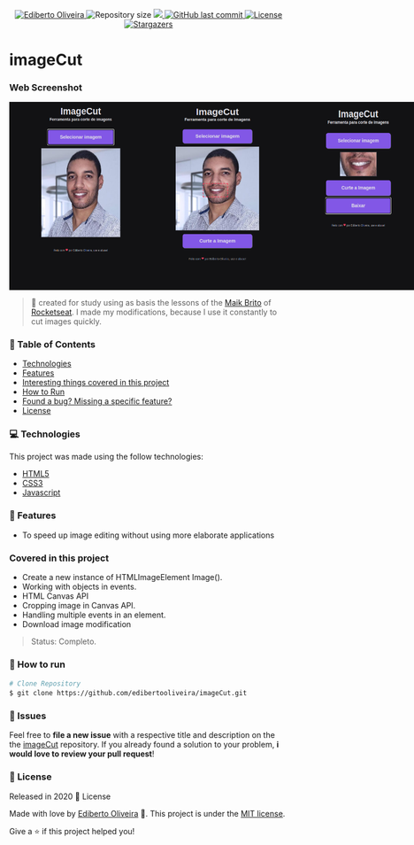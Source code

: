 <p align="center">	
<a href="https://www.linkedin.com/in/ediberto-b-oliveira-872926178/">
  <img alt="Ediberto Oliveira" src="https://img.shields.io/badge/Author-Ediberto%20Oliveira-red" />
  </a>
  <img alt="Repository size" src="https://img.shields.io/github/repo-size/edibertooliveira/imageCut?color=red">

  <a aria-label="Completed" href="https://edibertooliveira.github.io/imageCut">
    <img src="https://img.shields.io/badge/Project-UimageCut-red"></img>
  </a>
  <a href="https://github.com/edibertooliveira/imageCut/commits/master">
    <img alt="GitHub last commit" src="https://img.shields.io/github/last-commit/edibertooliveira/imageCut?color=red">
  </a> 

  <a href="https://github.com/edibertooliveira/imageCut/master/LICENSE">
    <img alt="License" src="https://img.shields.io/badge/license-MIT-red">
  </a>
  
   <a href="https://github.com/edibertooliveira/imageCut/stargazers">
    <img alt="Stargazers" src="https://img.shields.io/github/stars/edibertooliveira/imageCut?color=red">
  </a>
</p>

# imageCut

### Web Screenshot

<div align="center" style="display: flex; flex-direction: 'row'; align-items: 'center';">
   <img src="./.github/Screenshot_1.png" width="250px">
   <img src="./.github/Screenshot_2.png" width="250px">
   <img src="./.github/Screenshot_3.png" width="250px">
</div>

> :rocket: created for study using as basis the lessons of the <a href="https://github.com/maykbrito" target="_blink">Maik Brito</a> of <a href="https://github.com/Rocketseat" target="_blink">Rocketseat</a>. I made my modifications, because I use it constantly to cut images quickly.

### :pushpin: Table of Contents

* [Technologies](#computer-technologies)
* [Features](#rocket-features)
* [Interesting things covered in this project](#Covered-in-this-project)
* [How to Run](#construction_worker-how-to-run)
* [Found a bug? Missing a specific feature?](#bug-issues)
* [License](#closed_book-license)

### :computer: Technologies
This project was made using the follow technologies:
<ul>
  <li><a href="https://developer.mozilla.org/">HTML5</a></li>
  <li><a href="https://css-tricks.com/">CSS3</a></li>
  <li><a href="https://www.javascript.com/">Javascript</a></li>
</ul>

### :rocket: Features

* To speed up image editing without using more elaborate applications

### Covered in this project

<ul>
  <li>Create a new instance of HTMLImageElement Image().</li>
  <li>Working with objects in events.</li>
  <li>HTML Canvas API</li>
  <li>Cropping image in Canvas API.</li>
  <li>Handling multiple events in an element.</li>
  <li>Download image modification</li>
</ul>

> Status: Completo.

### :construction_worker: How to run
```bash
# Clone Repository
$ git clone https://github.com/edibertooliveira/imageCut.git

```

### :bug: Issues
Feel free to **file a new issue** with a respective title and description on the the [imageCut](https://github.com/edibertooliveira/imageCut/issues) repository. If you already found a solution to your problem, **i would love to review your pull request**!

### :closed_book: License
Released in 2020 :closed_book: License

Made with love by [Ediberto Oliveira](https://github.com/edibertooliveira/) 🚀.
This project is under the [MIT license](https://github.com/edibertooliveira/imageCut/master/LICENSE).

Give a ⭐️ if this project helped you!